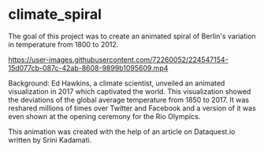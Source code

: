 # climate_spiral
The goal of this project was to create an animated spiral of Berlin's variation in temperature from 1800 to 2012.

https://user-images.githubusercontent.com/72260052/224547154-15d077cb-087c-42ab-8608-9899b1095609.mp4

Background: Ed Hawkins, a climate scientist, unveiled an animated visualization in 2017 which captivated the world. This visualization showed the deviations of the global average temperature from 1850 to 2017. It was reshared millions of times over Twitter and Facebook and a version of it was even shown at the opening ceremony for the Rio Olympics.

This animation was created with the help of an article on Dataquest.io written by Srini Kadamati.
